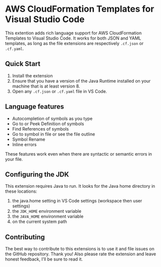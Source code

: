 # AWS CloudFormation Templates for Visual Studio Code
This extention adds rich language support for AWS CloudFormation Templates to Visual Studio Code. It works for both JSON and YAML templates, as long as the file extensions are respectively `.cf.json` or `.cf.yaml`.

## Quick Start
1. Install the extension
2. Ensure that you have a version of the Java Runtime installed on your machine that is at least version 8.
3. Open any `.cf.json` or `.cf.yaml` file in VS Code. 

## Language features

- Autocompletion of symbols as you type
- Go to or Peek Definition of symbols
- Find References of symbols
- Go to symbol in file or see the file outline
- Symbol Rename
- Inline errors

These features work even when there are syntactic or semantic errors in your file.

## Configuring the JDK
This extension requires Java to run. It looks for the Java home directory in these locations:

1. the java.home setting in VS Code settings (workspace then user settings)
1. the `JDK_HOME` environment variable
1. the `JAVA_HOME` environment variable
1. on the current system path

## Contributing

The best way to contribute to this extensions is to use it and file issues on the GitHub repository. Thank you! Also please rate the extension and leave honest feedback, I'll be sure to read it.